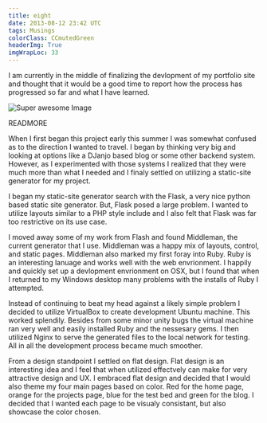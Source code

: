 ```yaml
---
title: eight
date: 2013-08-12 23:42 UTC
tags: Musings
colorClass: CCmutedGreen
headerImg: True
imgWrapLoc: 33
---
```


I am currently in the middle of finalizing the devlopment of my portfolio site and thought that it would be a good time to report how the process has progressed so far and what I have learned.

![Super awesome Image](/blog/img/550x700.gif)

READMORE

When I first began this project early this summer I was somewhat confused as to the direction I wanted to travel. I began by thinking very big and looking at options like a DJanjo based blog or some other backend system. However, as I experimented with those systems I realized that they were much more than what I needed and I finaly settled on utilizing a static-site generator for my project.

I began my static-site generator search with the Flask, a very nice python based static site generator. But, Flask posed a large problem. I wanted to utilize layouts similar to a PHP style include and I also felt that Flask was far too restrictive on its use case.

I moved away some of my work from Flash and found Middleman, the current generator that I use. Middleman was a happy mix of layouts, control, and static pages. Middleman also marked my first foray into Ruby. Ruby is an interesting lanuage and works well with the web envrionment. I happily and quickly set up a devlopment envrionment on OSX, but I found that when I returned to my Windows desktop many problems with the installs of Ruby I attempted.



Instead of continuing to beat my head against a likely simple problem I decided to utilize VirtualBox to create development Ubuntu machine. This worked splendily. Besides from some minor unity bugs the virtual machine ran very well and easily installed Ruby and the nessesary gems. I then utilized Nginx to serve the generated files to the local network for testing. All in all the development process became much smoother.

From a design standpoint I settled on flat design. Flat design is an interesting idea and I feel that when utilized effectvely can make for very attractive design and UX. I embraced flat design and decided that I would also theme my four main pages based on color. Red for the home page, orange for the projects page, blue for the test bed and green for the blog. I decided that I wanted each page to be visualy consistant, but also showcase the color chosen.
